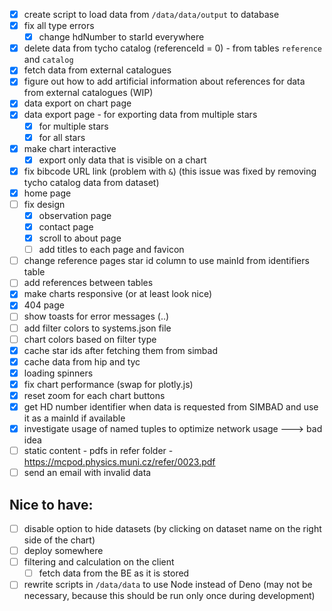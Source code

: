 - [x] create script to load data from `/data/data/output` to database
- [x] fix all type errors 
  - [x] change hdNumber to starId everywhere
- [x] delete data from tycho catalog (referenceId = 0) - from tables `reference` and `catalog`
- [x] fetch data from external catalogues
- [x] figure out how to add artificial information about references for data from external catalogues (WIP)
- [x] data export on chart page
- [x] data export page - for exporting data from multiple stars
  - [x] for multiple stars
  - [x] for all stars
- [x] make chart interactive 
  - [x] export only data that is visible on a chart
- [x] fix bibcode URL link (problem with `&`) (this issue was fixed by removing tycho catalog data from dataset)
- [x] home page 
- [ ] fix design
  - [x] observation page
  - [x] contact page
  - [x] scroll to about page
  - [ ] add titles to each page and favicon
- [ ] change reference pages star id column to use mainId from identifiers table
- [ ] add references between tables
- [x] make charts responsive (or at least look nice)
- [x] 404 page
- [ ] show toasts for error messages (..)
- [ ] add filter colors to systems.json file
- [ ] chart colors based on filter type
- [x] cache star ids after fetching them from simbad
- [x] cache data from hip and tyc
- [x] loading spinners
- [x] fix chart performance (swap for plotly.js)
- [x] reset zoom for each chart buttons
- [x] get HD number identifier when data is requested from SIMBAD and use it as a mainId if available
- [x] investigate usage of named tuples to optimize network usage ---> bad idea
- [ ] static content - pdfs in refer folder - https://mcpod.physics.muni.cz/refer/0023.pdf
- [ ] send an email with invalid data

## Nice to have:
- [ ] disable option to hide datasets (by clicking on dataset name on the right side of the chart)
- [ ] deploy somewhere
- [ ] filtering and calculation on the client 
  - [ ] fetch data from the BE as it is stored
- [ ] rewrite scripts in `/data/data` to use Node instead of Deno 
  (may not be necessary, because this should be run only once during development)